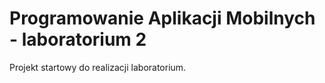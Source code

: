 Programowanie Aplikacji Mobilnych - laboratorium 2
===================================================

Projekt startowy do realizacji laboratorium.